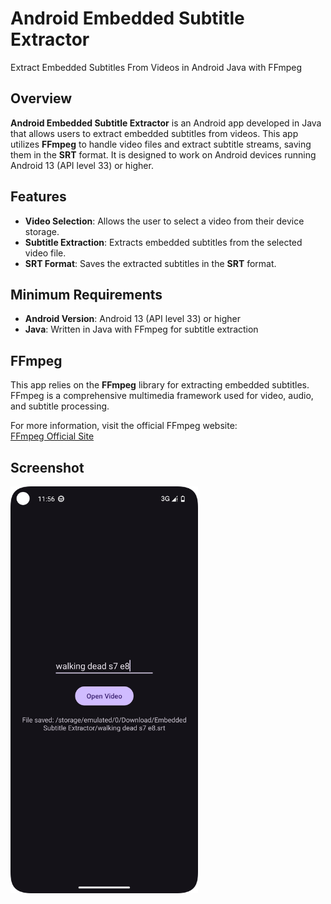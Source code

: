 # Android Embedded Subtitle Extractor
Extract Embedded Subtitles From Videos in Android Java with FFmpeg 

## Overview

**Android Embedded Subtitle Extractor** is an Android app developed in Java that allows users to extract embedded subtitles from videos. This app utilizes **FFmpeg** to handle video files and extract subtitle streams, saving them in the **SRT** format. It is designed to work on Android devices running Android 13 (API level 33) or higher.

## Features

- **Video Selection**: Allows the user to select a video from their device storage.
- **Subtitle Extraction**: Extracts embedded subtitles from the selected video file.
- **SRT Format**: Saves the extracted subtitles in the **SRT** format.

## Minimum Requirements

- **Android Version**: Android 13 (API level 33) or higher
- **Java**: Written in Java with FFmpeg for subtitle extraction

## FFmpeg

This app relies on the **FFmpeg** library for extracting embedded subtitles. FFmpeg is a comprehensive multimedia framework used for video, audio, and subtitle processing.

For more information, visit the official FFmpeg website:  
[FFmpeg Official Site](https://ffmpeg.org)

## Screenshot  

<img src="Screenshots/Screenshot.png" alt="App Screenshot" width="300">
